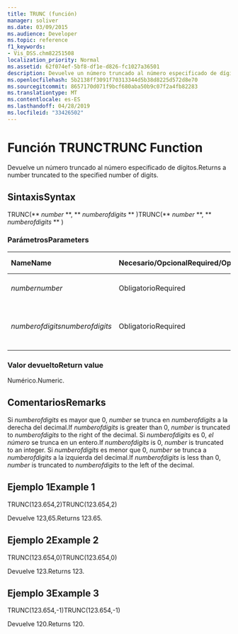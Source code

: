 ```yaml
---
title: TRUNC (función)
manager: soliver
ms.date: 03/09/2015
ms.audience: Developer
ms.topic: reference
f1_keywords:
- Vis_DSS.chm82251508
localization_priority: Normal
ms.assetid: 62f074ef-5bf8-df1e-d826-fc1027a36501
description: Devuelve un número truncado al número especificado de dígitos.
ms.openlocfilehash: 5b2138ff3091f70313344d5b38d8225d572d8e70
ms.sourcegitcommit: 8657170d071f9bcf680aba50b9c07f2a4fb82283
ms.translationtype: MT
ms.contentlocale: es-ES
ms.lasthandoff: 04/28/2019
ms.locfileid: "33426502"
---
```

# <a name="trunc-function"></a><span data-ttu-id="0629b-103">Función TRUNC</span><span class="sxs-lookup"><span data-stu-id="0629b-103">TRUNC Function</span></span>

<span data-ttu-id="0629b-104">Devuelve un número truncado al número especificado de dígitos.</span><span class="sxs-lookup"><span data-stu-id="0629b-104">Returns a number truncated to the specified number of digits.</span></span>
  
## <a name="syntax"></a><span data-ttu-id="0629b-105">Sintaxis</span><span class="sxs-lookup"><span data-stu-id="0629b-105">Syntax</span></span>

<span data-ttu-id="0629b-106">TRUNC(\*\* *number* \*\*, \*\* *numberofdigits* \*\* )</span><span class="sxs-lookup"><span data-stu-id="0629b-106">TRUNC(\*\* *number* \*\*, \*\* *numberofdigits* \*\* )</span></span> 
  
### <a name="parameters"></a><span data-ttu-id="0629b-107">Parámetros</span><span class="sxs-lookup"><span data-stu-id="0629b-107">Parameters</span></span>

|<span data-ttu-id="0629b-108">**Name**</span><span class="sxs-lookup"><span data-stu-id="0629b-108">**Name**</span></span>|<span data-ttu-id="0629b-109">**Necesario/Opcional**</span><span class="sxs-lookup"><span data-stu-id="0629b-109">**Required/Optional**</span></span>|<span data-ttu-id="0629b-110">**Tipo de datos**</span><span class="sxs-lookup"><span data-stu-id="0629b-110">**Data Type**</span></span>|<span data-ttu-id="0629b-111">**Descripción**</span><span class="sxs-lookup"><span data-stu-id="0629b-111">**Description**</span></span>|
|:-----|:-----|:-----|:-----|
| <span data-ttu-id="0629b-112">_number_</span><span class="sxs-lookup"><span data-stu-id="0629b-112">_number_</span></span> <br/> |<span data-ttu-id="0629b-113">Obligatorio</span><span class="sxs-lookup"><span data-stu-id="0629b-113">Required</span></span>  <br/> |<span data-ttu-id="0629b-114">**Numérico**</span><span class="sxs-lookup"><span data-stu-id="0629b-114">**Numeric**</span></span> <br/> |<span data-ttu-id="0629b-115">El número que desea truncar.</span><span class="sxs-lookup"><span data-stu-id="0629b-115">The number to truncate.</span></span>  <br/> |
| <span data-ttu-id="0629b-116">_numberofdigits_</span><span class="sxs-lookup"><span data-stu-id="0629b-116">_numberofdigits_</span></span> <br/> |<span data-ttu-id="0629b-117">Obligatorio</span><span class="sxs-lookup"><span data-stu-id="0629b-117">Required</span></span>  <br/> |<span data-ttu-id="0629b-118">**Numérico**</span><span class="sxs-lookup"><span data-stu-id="0629b-118">**Numeric**</span></span> <br/> |<span data-ttu-id="0629b-119">Número de dígitos a los que se va a truncar  _el número_.</span><span class="sxs-lookup"><span data-stu-id="0629b-119">The number of digits to which to truncate  _number_.</span></span>  <br/> |
   
### <a name="return-value"></a><span data-ttu-id="0629b-120">Valor devuelto</span><span class="sxs-lookup"><span data-stu-id="0629b-120">Return value</span></span>

<span data-ttu-id="0629b-121">Numérico.</span><span class="sxs-lookup"><span data-stu-id="0629b-121">Numeric.</span></span>
  
## <a name="remarks"></a><span data-ttu-id="0629b-122">Comentarios</span><span class="sxs-lookup"><span data-stu-id="0629b-122">Remarks</span></span>

<span data-ttu-id="0629b-123">Si  _numberofdigits_ es mayor que 0,  _number_ se trunca en  _numberofdigits_ a la derecha del decimal.</span><span class="sxs-lookup"><span data-stu-id="0629b-123">If  _numberofdigits_ is greater than 0,  _number_ is truncated to  _numberofdigits_ to the right of the decimal.</span></span> <span data-ttu-id="0629b-124">Si  _numberofdigits_ es 0,  _el número_ se trunca en un entero.</span><span class="sxs-lookup"><span data-stu-id="0629b-124">If  _numberofdigits_ is 0,  _number_ is truncated to an integer.</span></span> <span data-ttu-id="0629b-125">Si  _numberofdigits_ es menor que 0,  _number_ se trunca a  _numberofdigits_ a la izquierda del decimal.</span><span class="sxs-lookup"><span data-stu-id="0629b-125">If  _numberofdigits_ is less than 0,  _number_ is truncated to  _numberofdigits_ to the left of the decimal.</span></span> 
  
## <a name="example-1"></a><span data-ttu-id="0629b-126">Ejemplo 1</span><span class="sxs-lookup"><span data-stu-id="0629b-126">Example 1</span></span>

<span data-ttu-id="0629b-127">TRUNC(123.654,2)</span><span class="sxs-lookup"><span data-stu-id="0629b-127">TRUNC(123.654,2)</span></span>
  
<span data-ttu-id="0629b-128">Devuelve 123,65.</span><span class="sxs-lookup"><span data-stu-id="0629b-128">Returns 123.65.</span></span>
  
## <a name="example-2"></a><span data-ttu-id="0629b-129">Ejemplo 2</span><span class="sxs-lookup"><span data-stu-id="0629b-129">Example 2</span></span>

<span data-ttu-id="0629b-130">TRUNC(123.654,0)</span><span class="sxs-lookup"><span data-stu-id="0629b-130">TRUNC(123.654,0)</span></span>
  
<span data-ttu-id="0629b-131">Devuelve 123.</span><span class="sxs-lookup"><span data-stu-id="0629b-131">Returns 123.</span></span>
  
## <a name="example-3"></a><span data-ttu-id="0629b-132">Ejemplo 3</span><span class="sxs-lookup"><span data-stu-id="0629b-132">Example 3</span></span>

<span data-ttu-id="0629b-133">TRUNC(123.654,-1)</span><span class="sxs-lookup"><span data-stu-id="0629b-133">TRUNC(123.654,-1)</span></span>
  
<span data-ttu-id="0629b-134">Devuelve 120.</span><span class="sxs-lookup"><span data-stu-id="0629b-134">Returns 120.</span></span>
  

